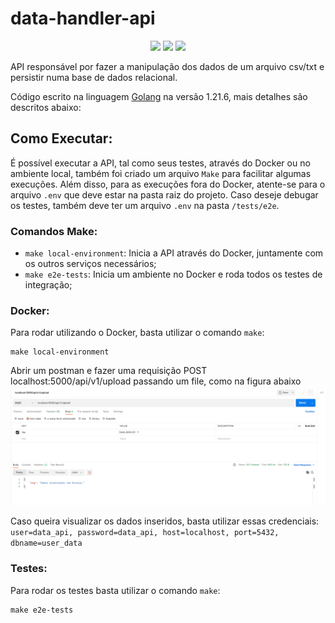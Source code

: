 # data-handler-api

<p align="center">
  <img src="https://img.shields.io/badge/Golang-v1.21.6-blue"/>
  <img src="https://github.com/JuniorJDS/data-handler-api/actions/workflows/e2e_tests.yaml/badge.svg">
  <img src="https://github.com/JuniorJDS/data-handler-api/actions/workflows/golangci-lint.yaml/badge.svg">
</p>

API responsável por fazer a manipulação dos dados de um arquivo csv/txt e persistir numa base de dados relacional.

Código escrito na linguagem <a href="https://go.dev/" target="_blank">Golang</a> na versão 1.21.6, mais detalhes são descritos abaixo:

## Como Executar:

É possível executar a API, tal como seus testes, através do Docker ou no ambiente local, também foi criado um arquivo `Make` para facilitar algumas execuções. Além disso, para as execuções fora do Docker, atente-se para o arquivo `.env` que deve estar na pasta raiz do projeto. Caso deseje debugar os testes, também deve ter um arquivo `.env` na pasta `/tests/e2e`.

### Comandos Make:

- `make local-environment`: Inicia a API através do Docker, juntamente com os outros serviços necessários;
- `make e2e-tests`: Inicia um ambiente no Docker e roda todos os testes de integração;

### Docker:

Para rodar utilizando o Docker, basta utilizar o comando `make`:

```
make local-environment
```

Abrir um postman e fazer uma requisição POST localhost:5000/api/v1/upload passando um file, como na figura abaixo
![Exemplo Postman](./postman-file-upload-example.png)

Caso queira visualizar os dados inseridos, basta utilizar essas credenciais:
`user=data_api, password=data_api, host=localhost, port=5432, dbname=user_data`

### Testes:

Para rodar os testes basta utilizar o comando `make`:

```
make e2e-tests
```
